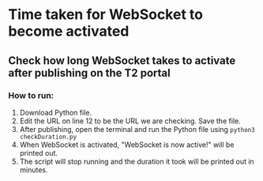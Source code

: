 # Time taken for WebSocket to become activated
## Check how long WebSocket takes to activate after publishing on the T2 portal

### How to run:
1. Download Python file.
2. Edit the URL on line 12 to be the URL we are checking. Save the file.
3. After publishing, open the terminal and run the Python file using ```python3 checkDuration.py```
4. When WebSocket is activated, "WebSocket is now active!" will be printed out.
5. The script will stop running and the duration it took will be printed out in minutes.
